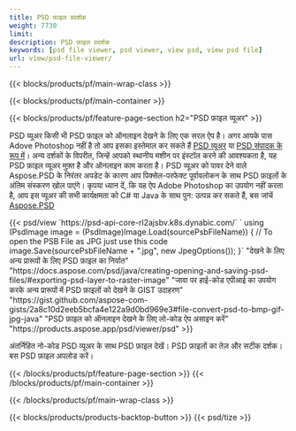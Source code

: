 ```yaml
---
title: PSD फ़ाइल प्रदर्शक
weight: 7730
limit: 
description: PSD फ़ाइल प्रदर्शक
keywords: [psd file viewer, psd viewer, view psd, view psd file]
url: view/psd-file-viewer/
---
```


{{< blocks/products/pf/main-wrap-class >}}

{{< blocks/products/pf/main-container >}}

{{< blocks/products/pf/feature-page-section h2="PSD फ़ाइल व्यूअर" >}}
<p>PSD व्यूअर किसी भी PSD फ़ाइल को ऑनलाइन देखने के लिए एक सरल ऐप है। अगर आपके पास Adove Photoshop नहीं है तो आप इसका इस्तेमाल कर सकते हैं <a href="/psd/view/psd-file-viewer">PSD व्यूअर</a> या <a href="https://products.aspose.app/psd/editor">PSD संपादक के रूप में</a>। अन्य दर्शकों के विपरीत, जिन्हें आपको स्थानीय मशीन पर इंस्टॉल करने की आवश्यकता है, यह PSD फ़ाइल व्यूअर मुफ़्त है और ऑनलाइन काम करता है। PSD व्यूअर को पावर देने वाले Aspose.PSD के निरंतर अपडेट के कारण आप पिक्सेल-परफेक्ट पूर्वावलोकन के साथ PSD फ़ाइलों के अंतिम संस्करण खोल पाएंगे। कृपया ध्यान दें, कि यह ऐप Adobe Photoshop का उपयोग नहीं करता है, आप इस व्यूअर की सभी कार्यक्षमता को C# या Java के साथ पुन: उत्पन्न कर सकते हैं, बस जांचें <a href="https://products.aspose.com/psd">Aspose.PSD</a></p>
{{< psd/view `https://psd-api-core-rl2ajsbv.k8s.dynabic.com/` 
`    using (PsdImage image = (PsdImage)Image.Load(sourcePsbFileName))
    {
	    // To open the PSB File as JPG just use this code
        image.Save(sourcePsbFileName + ".jpg",  new JpegOptions());
    }` 
"देखने के लिए अन्य प्रारूपों के लिए PSD फ़ाइल का निर्यात" "https://docs.aspose.com/psd/java/creating-opening-and-saving-psd-files/#exporting-psd-layer-to-raster-image" 
"जावा पर हाई-कोड एपीआई का उपयोग करके अन्य प्रारूपों में PSD फ़ाइलों को देखने के GIST उदाहरण" "https://gist.github.com/aspose-com-gists/2a8c10d2eeb5bcfa4e122a9d0bd969e3#file-convert-psd-to-bmp-gif-jpg-java" 
"PSD फ़ाइल को ऑनलाइन देखने के लिए लो-कोड ऐप असाइन करें" "https://products.aspose.app/psd/viewer/psd" >}}
<p>अंतर्निहित नो-कोड PSD व्यूअर के साथ PSD फ़ाइल देखें। PSD फ़ाइलों का तेज़ और सटीक दर्शक। बस PSD फ़ाइल अपलोड करें।</p>
{{< /blocks/products/pf/feature-page-section >}}
{{< /blocks/products/pf/main-container >}}


{{< /blocks/products/pf/main-wrap-class >}}

{{< blocks/products/products-backtop-button >}}
{{< psd/tize >}}
